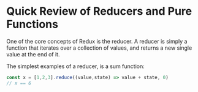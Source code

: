 # Quick Review of Reducers and Pure Functions

One of the core concepts of Redux is the reducer. A reducer is simply a function that iterates over a collection of values, and returns a new single value at the end of it.

The simplest examples of a reducer, is a sum function:

```javascript
const x = [1,2,3].reduce((value,state) => value + state, 0)
// x == 6
```
